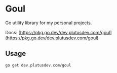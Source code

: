 # Goul

Go utility library for my personal projects.

Docs: [https://pkg.go.dev/dev.plutusdev.com/goul](https://pkg.go.dev/dev.plutusdev.com/goul)

## Usage

`go get dev.plutusdev.com/goul`

